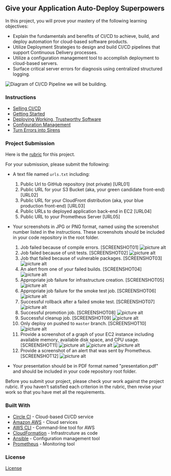 ## Give your Application Auto-Deploy Superpowers

In this project, you will prove your mastery of the following learning objectives:

- Explain the fundamentals and benefits of CI/CD to achieve, build, and deploy automation for cloud-based software products.
- Utilize Deployment Strategies to design and build CI/CD pipelines that support Continuous Delivery processes.
- Utilize a configuration management tool to accomplish deployment to cloud-based servers.
- Surface critical server errors for diagnosis using centralized structured logging.

![Diagram of CI/CD Pipeline we will be building.](udapeople.png)

### Instructions

* [Selling CI/CD](instructions/0-selling-cicd.md)
* [Getting Started](instructions/1-getting-started.md)
* [Deploying Working, Trustworthy Software](instructions/2-deploying-trustworthy-code.md)
* [Configuration Management](instructions/3-configuration-management.md)
* [Turn Errors into Sirens](instructions/4-turn-errors-into-sirens.md)

### Project Submission

Here is the [rubric](https://review.udacity.com/#!/rubrics/2834/view) for this project.

For your submission, please submit the following:

- A text file named `urls.txt` including:
  1. Public Url to GitHub repository (not private) [URL01]
  1. Public URL for your S3 Bucket (aka, your green candidate front-end) [URL02]
  1. Public URL for your CloudFront distribution (aka, your blue production front-end) [URL03]
  1. Public URLs to deployed application back-end in EC2 [URL04]
  1. Public URL to your Prometheus Server [URL05]
- Your screenshots in JPG or PNG format, named using the screenshot number listed in the instructions. These screenshots should be included in your code repository in the root folder.
  1. Job failed because of compile errors. [SCREENSHOT01]
  ![picture alt](https://raw.githubusercontent.com/TaiwoAmao/Udacity-Nanodegree-Project3/main/Screenshots/%5BSCREENSHOT01%5D.JPG "SCREENSHOT01")
  1. Job failed because of unit tests. [SCREENSHOT02]
  ![picture alt](https://github.com/TaiwoAmao/Udacity-Nanodegree-Project3/blob/main/Screenshots/%5BSCREENSHOT02%5D.JPG "SCREENSHOT02")
  1. Job that failed because of vulnerable packages. [SCREENSHOT03]
  ![picture alt](https://github.com/TaiwoAmao/Udacity-Nanodegree-Project3/blob/main/Screenshots/%5BSCREENSHOT03%5D.JPG "SCREENSHOT03")
  1. An alert from one of your failed builds. [SCREENSHOT04]
  ![picture alt](https://github.com/TaiwoAmao/Udacity-Nanodegree-Project3/blob/main/Screenshots/%5BSCREENSHOT04%5D.JPG "SCREENSHOT04")
  1. Appropriate job failure for infrastructure creation. [SCREENSHOT05]
  ![picture alt](https://github.com/TaiwoAmao/Udacity-Nanodegree-Project3/blob/main/Screenshots/%5BSCREENSHOT05%5D.JPG "SCREENSHOT05")
  1. Appropriate job failure for the smoke test job. [SCREENSHOT06]
  ![picture alt](https://github.com/TaiwoAmao/Udacity-Nanodegree-Project3/blob/main/Screenshots/%5BSCREENSHOT06%5D.JPG "SCREENSHOT06")
  1. Successful rollback after a failed smoke test. [SCREENSHOT07]  
  ![picture alt](https://github.com/TaiwoAmao/Udacity-Nanodegree-Project3/blob/main/Updated%20Screenshots/%5BSCREENSHOT07%5D.JPG "SCREENSHOT07")
  1. Successful promotion job. [SCREENSHOT08]
  ![picture alt](https://github.com/TaiwoAmao/Udacity-Nanodegree-Project3/blob/main/Screenshots/%5BSCREENSHOT08%5D.JPG "SCREENSHOT08")
  1. Successful cleanup job. [SCREENSHOT09]
  ![picture alt](https://github.com/TaiwoAmao/Udacity-Nanodegree-Project3/blob/main/Updated%20Screenshots/%5BSCREENSHOT09%5D.JPG "SCREENSHOT09")
  1. Only deploy on pushed to `master` branch. [SCREENSHOT10]
  ![picture alt](https://github.com/TaiwoAmao/Udacity-Nanodegree-Project3/blob/main/Screenshots/%5BSCREENSHOT10%5D.JPG "SCREENSHOT10")
  1. Provide a screenshot of a graph of your EC2 instance including available memory, available disk space, and CPU usage. [SCREENSHOT11]
  ![picture alt](https://github.com/TaiwoAmao/Udacity-Nanodegree-Project3/blob/main/Updated%20Screenshots/%5BSCREENSHOT11%5D_cpu.JPG "SCREENSHOT11")
  ![picture alt](https://github.com/TaiwoAmao/Udacity-Nanodegree-Project3/blob/main/Updated%20Screenshots/%5BSCREENSHOT11%5D_disk.JPG "SCREENSHOT11-2")
  ![picture alt](https://github.com/TaiwoAmao/Udacity-Nanodegree-Project3/blob/main/Screenshots/%5BSCREENSHOT11%5D.JPG "SCREENSHOT11")
  1. Provide a screenshot of an alert that was sent by Prometheus. [SCREENSHOT12]
  ![picture alt](https://github.com/TaiwoAmao/Udacity-Nanodegree-Project3/blob/main/Screenshots/%5BSCREENSHOT12%5D.JPG "SCREENSHOT12")

- Your presentation should be in PDF format named "presentation.pdf" and should be included in your code repository root folder. 

Before you submit your project, please check your work against the project rubric. If you haven’t satisfied each criterion in the rubric, then revise your work so that you have met all the requirements. 

### Built With

- [Circle CI](www.circleci.com) - Cloud-based CI/CD service
- [Amazon AWS](https://aws.amazon.com/) - Cloud services
- [AWS CLI](https://aws.amazon.com/cli/) - Command-line tool for AWS
- [CloudFormation](https://aws.amazon.com/cloudformation/) - Infrastrcuture as code
- [Ansible](https://www.ansible.com/) - Configuration management tool
- [Prometheus](https://prometheus.io/) - Monitoring tool

### License

[License](LICENSE.md)
